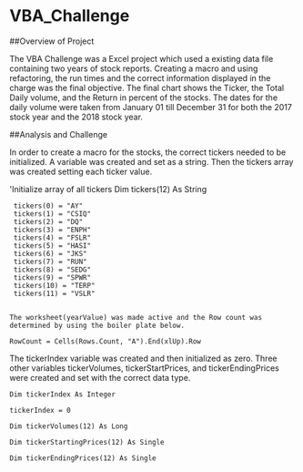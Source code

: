 # VBA_Challenge

##Overview of Project

The VBA Challenge was a Excel project which used a existing data file containing two years of stock reports.   Creating a macro 
and using refactoring, the run times and the correct information displayed in the charge was the final objective.   The final 
chart shows the Ticker, the Total Daily volume, and the Return in percent of the stocks.   The dates for the daily volume were 
taken from January 01 till December 31 for both the 2017 stock year and the 2018 stock year.   

##Analysis and Challenge

In order to create a macro for the stocks, the correct tickers needed to be initialized.   A variable was created 
and set as a string.   Then the tickers array was created setting each ticker value.

 'Initialize array of all tickers
    Dim tickers(12) As String
    
     tickers(0) = "AY"
     tickers(1) = "CSIQ"
     tickers(2) = "DQ"
     tickers(3) = "ENPH"
     tickers(4) = "FSLR"
     tickers(5) = "HASI"
     tickers(6) = "JKS"
     tickers(7) = "RUN"
     tickers(8) = "SEDG"
     tickers(9) = "SPWR"
     tickers(10) = "TERP"
     tickers(11) = "VSLR"
    
    
    The worksheet(yearValue) was made active and the Row count was determined by using the boiler plate below.
    
    RowCount = Cells(Rows.Count, "A").End(xlUp).Row 
    
    
   The tickerIndex variable was created and then initialized as zero.  Three other variables tickerVolumes,
   tickerStartPrices, and tickerEndingPrices were created and set with the correct data type.
   
    Dim tickerIndex As Integer
    
    tickerIndex = 0
    
    Dim tickerVolumes(12) As Long
    
    Dim tickerStartingPrices(12) As Single
    
    Dim tickerEndingPrices(12) As Single
   
    
    
    
    

